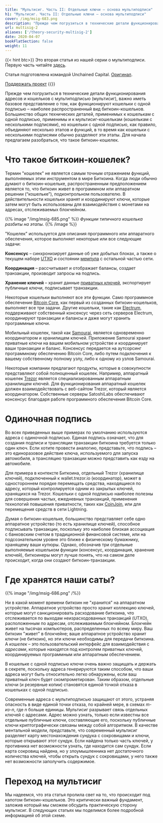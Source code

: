 ```yaml
---
title: "Мультисиг. Часть II: Отдельные ключи – основа мультиподписи"
h1: "Мультисиг. Часть II: Отдельные ключи – основа мультиподписи"
cover: /img/msig-683.png
description: "Прежде чем погрузиться в технические детали функционирования адресов и кошельков с мультиподписью (мультисиг), важно иметь базовое представление о том, как функционируют кошельки с одной подписью – наиболее распространенный вид биткоин-кошельков."
url: multisig-2
aliases: ['/theory-security-multisig-2']
date: 2020-04-07
bookFlatSection: false
weight: 11
---
```


{{< hint btc>}}
Это вторая статья из нашей серии о мультиподписи. Первую часть читайте [здесь](/multisig-1).

Статья подготовлена командой Unchained Capital. [Оригинал](https://unchained.com/blog/single-signature-wallet/).

[Поддержать проект](/contribute/)
{{</hint >}}

Прежде чем погрузиться в технические детали функционирования адресов и кошельков с мультиподписью (мультисиг), важно иметь базовое представление о том, как функционируют кошельки с одной подписью – наиболее распространенный вид биткоин-кошельков. Большинство общих технических деталей, применимых к кошелькам с одной подписью, применимы и к мультисиг-кошелькам (кошелькам с несколькими подписями), но кошельки с одной подписью, как правило, объединяют несколько этапов и функций, в то время как кошельки с несколькими подписями обычно разделяют эти этапы. Для начала предлагаем разобраться, что такое биткоин-кошелек.

# Что такое биткоин-кошелек?

Термин "кошелек" не является самым точным отражением функций, выполняемых этим инструментом в мире Биткоина. Когда люди обычно думают о биткоин-кошельке, распространенным предположением является то, что биткоин живет в программном или аппаратном решении (“кошельке”), подконтрольном пользователю. В действительности кошельки хранят и координируют ключи, которые затем могут быть использованы для взаимодействия с монетами на адресах, отслеживаемых блокчейном.

{{% image "/img/msig-685.png" %}}
_Функции типичного кошелька разбиты на этапы._
{{% /image %}}

"Кошелек" используется для описания программного или аппаратного обеспечения, которое выполняет некоторые или все следующие задачи:

**Консенсус** – синхронизирует данные об уже добытых блоках, а также о текущем наборе [UTXO](https://t.me/bitcoin21ideas/151) и состоянии [мемпула](https://t.me/bitcoin21ideas/279) с остальной частью сети.

**Координация** – рассчитывает и отображает балансы, создает транзакции, производит запросы на подпись.

**Хранение ключей** – хранит данные [приватных ключей](/kak-hranit-kljuchi), экспортирует публичные ключи, подписывает транзакции.

Некоторые кошельки выполняют все эти функции. Само программное обеспечение [Bitcoin Core](https://bitcoin.org/en/bitcoin-core/), как первый из созданных биткоин-кошельков, выполняет все три задачи. Другие кошельки, такие как [Electrum](https://electrum.org/#home), поддерживают собственный консенсус через сеть серверов Electrum, координируют транзакции и балансы и даже могут хранить программные ключи.

Мобильный кошелек, такой как [Samourai](https://samouraiwallet.com/), является одновременно координатором и хранилищем ключей. Приложение Samourai хранит приватные ключи на вашем мобильном устройстве и координирует ваши транзакции и баланс. Консенсус передается на аутсорсинг программному обеспечению Bitcoin Core, либо путем подключения к вашему собственному полному узлу, либо к одному из узлов Samourai.

Некоторые компании предлагают продукты, которые в совокупности представляют собой полноценный кошелек. Например, аппаратный кошелек [Trezor](https://trezor.io/) является специализированным аппаратным хранилищем ключей. Для функционирования аппаратный кошелек должен взаимодействовать с веб-сайтом Trezor, который является координатором. Собственные серверы SatoshiLabs обеспечивают консенсус благодаря работе программного обеспечения Bitcoin Core.

# Одиночная подпись

Во всех приведенных выше примерах по умолчанию используются адреса с одиночной подписью. Единая подпись означает, что для создания подписи и трансляции транзакции биткоина требуется только один ключ. Если хотите провести аналогию, представьте, что подпись – это единоразовое действие ключа, используемого для запуска автомобиля, а трансляцию транзакции можно представить как езду на автомобиле.

Для примера в контексте Биткоина, отдельный Trezor (хранилище ключей), подключенный к wallet.trezor.io (координатор), может в одностороннем порядке перемещать средства, находящиеся по адресу, который контролируется одним из закрытых ключей, хранящихся на Trezor. Кошельки с одной подписью наиболее полезны для совершения частых, ежедневных транзакций, применения технологий повышения приватности, таких как [CoinJoin](/privacy/coinjoin), или для перемещения средств в сети Lightning.

Думая о биткоин-кошельке, большинство представляет себе одно аппаратное устройство (то есть хранилище ключей), способное подписывать транзакции, поскольку это наиболее близкая ассоциация с банковским счетом в традиционной финансовой системе, или на подсознательном уровне это ближе к физическому бумажнику, хранящему ваши купюры. Однако, обозначив три отдельные выполняемые кошельком функции (консенсус, координация, хранение ключей), биткоинеры могут лучше понять, что на самом деле происходит, когда они создают биткоин-транзакции.

# Где хранятся наши саты?

{{% image "/img/msig-686.png" /%}}

Ни в какой момент времени биткоин не "хранится" на аппаратном устройстве. Аппаратное устройство просто хранит коллекцию ключей, которые могут санкционировать расходование биткоина, что отслеживается по выходам неизрасходованных транзакций (UTXO), расположенным по адресам, отслеживаемым блокчейном. Блокчейн живет на тысячах компьютеров, распределенных по всему миру. Ваш биткоин "живет" в блокчейне; ваше аппаратное устройство хранит _ключи_ (не биткоин), но эти ключи необходимы для передачи биткоина. А _кошелек_ – это пользовательский интерфейс для взаимодействия с _адресами_, которые находятся под контролем приватных ключей, координируемых программным или аппаратным обеспечением.

В кошельке с одной подписью ключи очень важно защищать и держать в секрете, поскольку адреса генерируются таким способом, что ваши адреса могут быть относительно легко обнаружены, если ваш приватный ключ будет скомпрометирован. Таким образом, отдельные ключи (и резервные копии) становятся единой точкой отказа в кошельках с одной подписью.

Современные адреса с мультиподписью защищают от этого, устраняя опасность в виде единой точки отказа, по крайней мере, в схемах _m-из-n_, где _n_ больше единицы. Мультисиг разрывает связь отдельных ключей с адресами. Адрес можно узнать, только если известны все отдельные публичные ключи, составляющие его, поскольку публичные ключи криптографически связаны между собой алгоритмом. В качестве ментальной модели, представьте, что современный мультисиг разделяет карту местонахождения сундука с сокровищами и ключи, которые открывают этот сундук. Если найдена только часть ключей, у противника нет возможности узнать, где находится сам сундук. Если карта сокровищ найдена, но у злоумышленника нет достаточного количества ключей, чтобы открыть сундук с сокровищами, у него также нет возможности заполучить содержимое.

# Переход на мультисиг

Мы надеемся, что эта статья пролила свет на то, что происходит под капотом биткоин-кошельков. Это критически важный фундамент, заложив который мы сможем обсудить практическую сторону мультисиг. В следующих статьях мы поделимся более подробной информацией об этой схеме.
